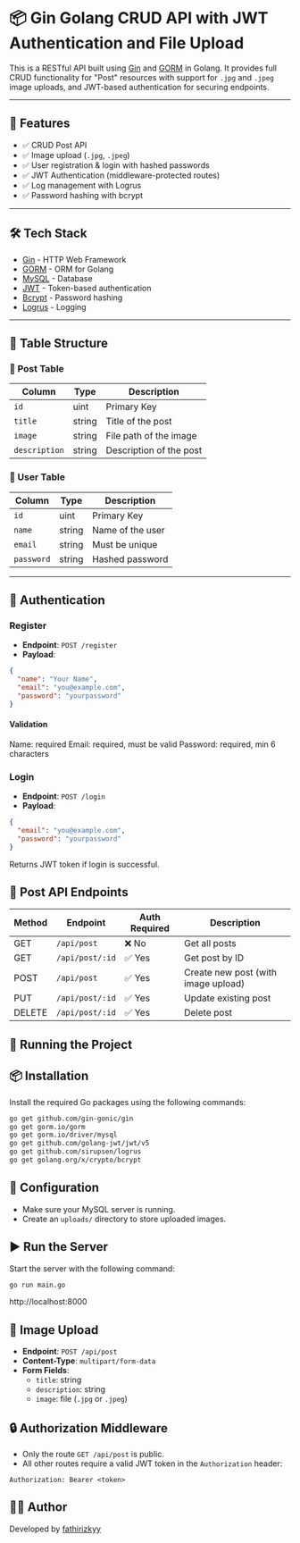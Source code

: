 # 📦 Gin Golang CRUD API with JWT Authentication and File Upload

This is a RESTful API built using [Gin](https://github.com/gin-gonic/gin) and [GORM](https://gorm.io/) in Golang. It provides full CRUD functionality for "Post" resources with support for `.jpg` and `.jpeg` image uploads, and JWT-based authentication for securing endpoints.

---

## 🧱 Features

- ✅ CRUD Post API
- ✅ Image upload (`.jpg`, `.jpeg`)
- ✅ User registration & login with hashed passwords
- ✅ JWT Authentication (middleware-protected routes)
- ✅ Log management with Logrus
- ✅ Password hashing with bcrypt

---

## 🛠️ Tech Stack

- [Gin](https://github.com/gin-gonic/gin) - HTTP Web Framework
- [GORM](https://gorm.io/) - ORM for Golang
- [MySQL](https://www.mysql.com/) - Database
- [JWT](https://github.com/golang-jwt/jwt) - Token-based authentication
- [Bcrypt](https://pkg.go.dev/golang.org/x/crypto/bcrypt) - Password hashing
- [Logrus](https://github.com/sirupsen/logrus) - Logging

---

## 🧩 Table Structure

### 📌 Post Table

| Column        | Type   | Description             |
| ------------- | ------ | ----------------------- |
| `id`          | uint   | Primary Key             |
| `title`       | string | Title of the post       |
| `image`       | string | File path of the image  |
| `description` | string | Description of the post |

### 📌 User Table

| Column     | Type   | Description      |
| ---------- | ------ | ---------------- |
| `id`       | uint   | Primary Key      |
| `name`     | string | Name of the user |
| `email`    | string | Must be unique   |
| `password` | string | Hashed password  |

---

## 🔐 Authentication

### Register

- **Endpoint**: `POST /register`
- **Payload**:

```json
{
  "name": "Your Name",
  "email": "you@example.com",
  "password": "yourpassword"
}
```

#### Validation

Name: required
Email: required, must be valid
Password: required, min 6 characters

### Login

- **Endpoint**: `POST /login`
- **Payload**:

```json
{
  "email": "you@example.com",
  "password": "yourpassword"
}
```

Returns JWT token if login is successful.

## 📘 Post API Endpoints

| Method | Endpoint        | Auth Required | Description                         |
| ------ | --------------- | ------------- | ----------------------------------- |
| GET    | `/api/post`     | ❌ No         | Get all posts                       |
| GET    | `/api/post/:id` | ✅ Yes        | Get post by ID                      |
| POST   | `/api/post`     | ✅ Yes        | Create new post (with image upload) |
| PUT    | `/api/post/:id` | ✅ Yes        | Update existing post                |
| DELETE | `/api/post/:id` | ✅ Yes        | Delete post                         |

## 🚀 Running the Project


## 📦 Installation

Install the required Go packages using the following commands:

```bash
go get github.com/gin-gonic/gin
go get gorm.io/gorm
go get gorm.io/driver/mysql
go get github.com/golang-jwt/jwt/v5
go get github.com/sirupsen/logrus
go get golang.org/x/crypto/bcrypt
```

## 🔧 Configuration

- Make sure your MySQL server is running.
- Create an `uploads/` directory to store uploaded images.

## ▶️ Run the Server

Start the server with the following command:

```bash
go run main.go
```

http://localhost:8000

## 📁 Image Upload

- **Endpoint**: `POST /api/post`
- **Content-Type**: `multipart/form-data`
- **Form Fields**:
  - `title`: string
  - `description`: string
  - `image`: file (`.jpg` or `.jpeg`)

## 🔒 Authorization Middleware

- Only the route `GET /api/post` is public.
- All other routes require a valid JWT token in the `Authorization` header:

```http
Authorization: Bearer <token>

```

## 🙋‍♂️ Author

Developed by [fathirizkyy](https://github.com/fathirizkyy)
